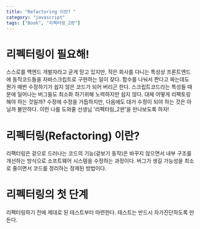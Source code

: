 ```yaml
---
title: "Refactoring 이란? "
category: "javascript"
tags: ["Book", "리펙터링_2판"]
---
```



# 리펙터링이 필요해!
스스로를 백엔드 개발자라고 굳게 믿고 있지만, 작은 회사를 다니는 특성상 프론트엔드에 동작코드들을 자바스크립트로 구현하는 일이 잦다.
함수를 나눠서 짠다고 짜는데도 뭔가 매번 수정하기가 쉽지 않은 코드가 되어 버리곤 한다.
스크립트코드라는 특성들 때문에 일어나는 버그들도 최소화 하기위해 노력하지만 쉽지 않다.
대체 어떻게 리펙토링 해야 하는 것일까? 수정에 수정을 거듭하지만, 다음에도 대거 수정이 되야 하는 것은 아닐까 불안하다.
이런 나를 도와줄 선생님 '리펙터링_2판'을 만나보도록 하자!

# 리펙터링(Refactoring) 이란?
리팩터링은 겉으로 드러나는 코드의 기능(겉보기 동작)은 바꾸지 않으면서 내부 구조를 개선하는 방식으로 소프트웨어 시스템을 수정하는 과정이다. 버그가 생길 가능성을 최소로 줄이면서 코드를 정리하는 정제된 방법이다.

# 리펙터링의 첫 단계
리팩터링하기 전에 제대로 된 테스트부터 마련한다. 테스트는 반드시 자가진단하도록 만든다.



